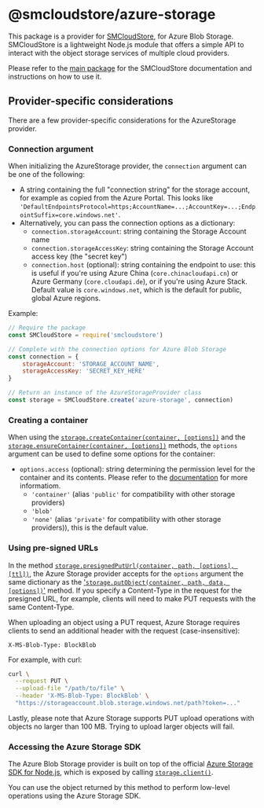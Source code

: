 # @smcloudstore/azure-storage

This package is a provider for [SMCloudStore](https://github.com/ItalyPaleAle/SMCloudStore), for Azure Blob Storage. SMCloudStore is a lightweight Node.js module that offers a simple API to interact with the object storage services of multiple cloud providers.

Please refer to the [main package](https://github.com/ItalyPaleAle/SMCloudStore) for the SMCloudStore documentation and instructions on how to use it.

## Provider-specific considerations

There are a few provider-specific considerations for the AzureStorage provider.

### Connection argument

When initializing the AzureStorage provider, the `connection` argument can be one of the following:

- A string containing the full "connection string" for the storage account, for example as copied from the Azure Portal. This looks like `'DefaultEndpointsProtocol=https;AccountName=...;AccountKey=...;EndpointSuffix=core.windows.net'`.
- Alternatively, you can pass the connection options as a dictionary:
  - `connection.storageAccount`: string containing the Storage Account name
  - `connection.storageAccessKey`: string containing the Storage Account access key (the "secret key")
  - `connection.host` (optional): string containing the endpoint to use: this is useful if you're using Azure China (`core.chinacloudapi.cn`) or Azure Germany (`core.cloudapi.de`), or if you're using Azure Stack. Default value is `core.windows.net`, which is the default for public, global Azure regions.

Example:

````js
// Require the package
const SMCloudStore = require('smcloudstore')

// Complete with the connection options for Azure Blob Storage
const connection = {
    storageAccount: 'STORAGE_ACCOUNT_NAME',
    storageAccessKey: 'SECRET_KEY_HERE'
}

// Return an instance of the AzureStorageProvider class
const storage = SMCloudStore.create('azure-storage', connection)
````

### Creating a container

When using the [`storage.createContainer(container, [options])`](https://italypaleale.github.io/SMCloudStore/classes/azure_storage.azurestorageprovider.html#createcontainer) and the [`storage.ensureContainer(container, [options])`](https://italypaleale.github.io/SMCloudStore/classes/azure_storage.azurestorageprovider.html#ensurecontainer) methods, the `options` argument can be used to define some options for the container:

- `options.access` (optional): string determining the permission level for the container and its contents. Please refer to the [documentation](https://docs.microsoft.com/en-us/azure/storage/blobs/storage-manage-access-to-resources#grant-anonymous-users-permissions-to-containers-and-blobs) for more informatiom.
  - `'container'` (alias `'public'` for compatibility with other storage providers)
  - `'blob'`
  - `'none'` (alias `'private'` for compatibility with other storage providers)), this is the default value.

### Using pre-signed URLs

In the method [`storage.presignedPutUrl(container, path, [options], [ttl])`](https://italypaleale.github.io/SMCloudStore/classes/azure_storage.azurestorageprovider.html#presignedputurl), the Azure Storage provider accepts for the `options` argument the same dictionary as the ['`storage.putObject(container, path, data, [options])`'](https://italypaleale.github.io/SMCloudStore/classes/azure_storage.azurestorageprovider.html#putobject) method. If you specify a Content-Type in the request for the presigned URL, for example, clients will need to make PUT requests with the same Content-Type.

When uploading an object using a PUT request, Azure Storage requires clients to send an additional header with the request (case-insensitive):

````plain
X-MS-Blob-Type: BlockBlob
````

For example, with curl:

````sh
curl \
  --request PUT \
  --upload-file "/path/to/file" \
  --header 'X-MS-Blob-Type: BlockBlob' \
  "https://storageaccount.blob.storage.windows.net/path?token=..."
````

Lastly, please note that Azure Storage supports PUT upload operations with objects no larger than 100 MB. Trying to upload larger objects will fail.

### Accessing the Azure Storage SDK

The Azure Blob Storage provider is built on top of the official [Azure Storage SDK for Node.js](https://github.com/Azure/azure-storage-node), which is exposed by calling [`storage.client()`](https://italypaleale.github.io/SMCloudStore/classes/azure_storage.azurestorageprovider.html#client).

You can use the object returned by this method to perform low-level operations using the Azure Storage SDK.
